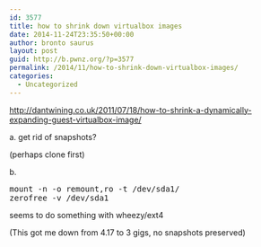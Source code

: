 ```yaml
---
id: 3577
title: how to shrink down virtualbox images
date: 2014-11-24T23:35:50+00:00
author: bronto saurus
layout: post
guid: http://b.pwnz.org/?p=3577
permalink: /2014/11/how-to-shrink-down-virtualbox-images/
categories:
  - Uncategorized
---
```

<http://dantwining.co.uk/2011/07/18/how-to-shrink-a-dynamically-expanding-guest-virtualbox-image/>

a. get rid of snapshots?
  
(perhaps clone first)

b.

<pre>mount -n -o remount,ro -t /dev/sda1/
zerofree -v /dev/sda1</pre>

seems to do something with wheezy/ext4

(This got me down from 4.17 to 3 gigs, no snapshots preserved)